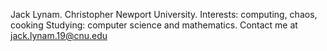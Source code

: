 Jack Lynam. Christopher Newport University.
Interests: computing, chaos, cooking
Studying: computer science and mathematics.
Contact me at jack.lynam.19@cnu.edu

